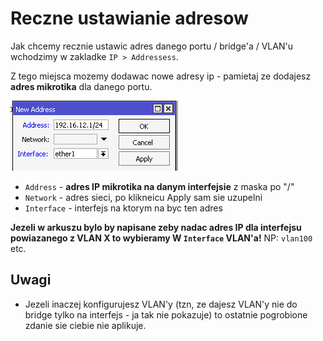 # Reczne ustawianie adresow
Jak chcemy recznie ustawic adres danego portu / bridge'a / VLAN'u wchodzimy w zakladke `IP > Addressess`.

Z tego miejsca mozemy dodawac nowe adresy ip - pamietaj ze dodajesz **adres mikrotika** dla danego portu.

![](/images/addressess_new.png)

- `Address` - **adres IP mikrotika na danym interfejsie** z maska po "/"
- `Network` - adres sieci, po klikneicu Apply sam sie uzupelni
- `Interface` - interfejs na ktorym na byc ten adres

**Jezeli w arkuszu bylo by napisane zeby nadac adres IP dla interfejsu powiazanego z VLAN X to wybieramy W `Interface` VLAN'a!** NP: `vlan100` etc.

## Uwagi
 - Jezeli inaczej konfigurujesz VLAN'y (tzn, ze dajesz VLAN'y nie do bridge tylko na interfejs - ja tak nie pokazuje) to ostatnie pogrobione zdanie sie ciebie nie aplikuje.